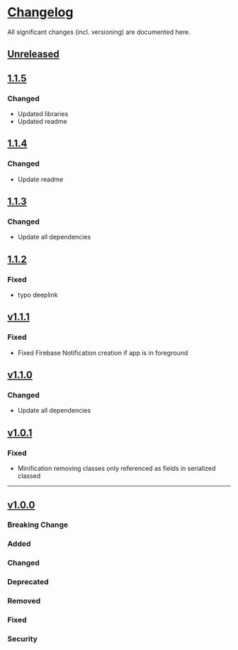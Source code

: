 # [Changelog](https://keepachangelog.com/en/1.1.0/)

All significant changes (incl. versioning) are documented here.

## [Unreleased](https://git-dev.solingen.de/smartcityapp/modules/oscanetworkservice-android/-/releases)

## [1.1.5](https://git-dev.solingen.de/smartcityapp/modules/oscanetworkservice-android/-/tags/1.1.5)

### Changed
- Updated libraries
- Updated readme

## [1.1.4](https://git-dev.solingen.de/smartcityapp/modules/oscanetworkservice-android/-/tags/1.1.4)

### Changed
- Update readme

## [1.1.3](https://git-dev.solingen.de/smartcityapp/modules/oscanetworkservice-android/-/tags/1.1.3)

### Changed

- Update all dependencies

## [1.1.2](https://git-dev.solingen.de/smartcityapp/modules/oscanetworkservice-android/-/tags/1.1.2)

### Fixed

- typo deeplink

## [v1.1.1](https://git-dev.solingen.de/smartcityapp/modules/oscanetworkservice-android/-/tags/1.1.1)

### Fixed
- Fixed Firebase Notification creation if app is in foreground


## [v1.1.0](https://git-dev.solingen.de/smartcityapp/modules/oscanetworkservice-android/-/tags/1.1.0)

### Changed
- Update all dependencies

## [v1.0.1](https://git-dev.solingen.de/smartcityapp/modules/oscanetworkservice-android/-/tags/1.0.1)

### Fixed
 
- Minification removing classes only referenced as fields in serialized classed

---

## [v1.0.0](https://git-dev.solingen.de/smartcityapp/modules/oscanetworkservice-android/-/tags/1.0.0)
### Breaking Change
### Added
### Changed
### Deprecated
### Removed
### Fixed
### Security
